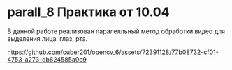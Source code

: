 # parall_8 Практика от 10.04
В данной работе реализован паралелльный метод обработки видео для выделения лица, глаз, рта.

https://github.com/cuber201/opencv_6/assets/72391128/77b08732-cf01-4753-a273-db824585a0c9

